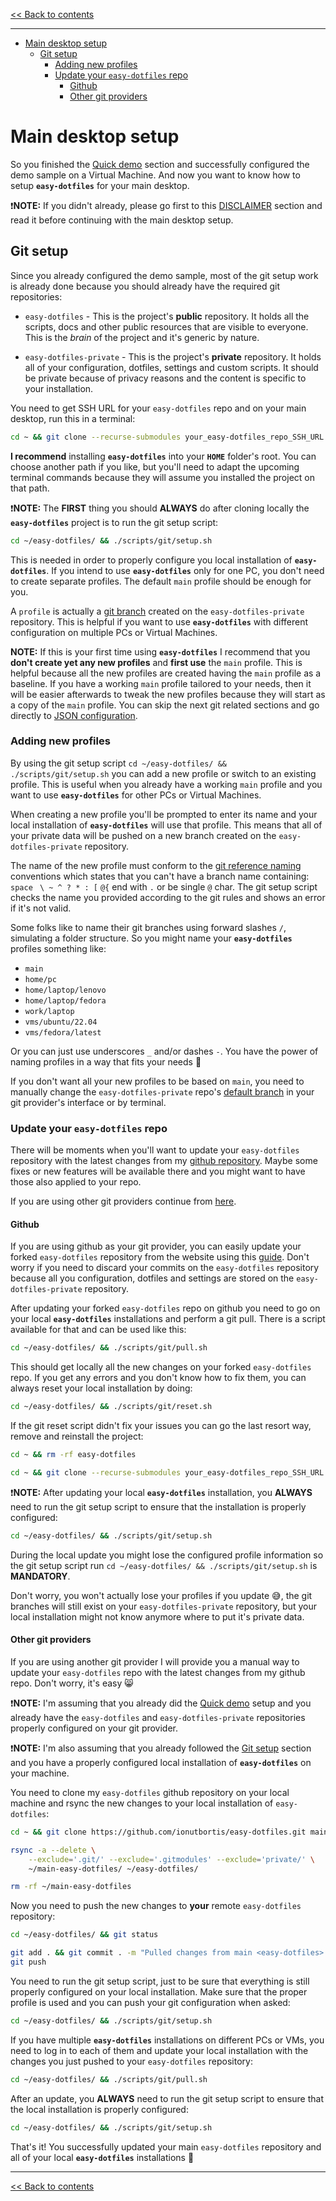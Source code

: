 <!-- start header -->

[<< Back to contents][contents doc url]

---

<!-- end header -->

<!-- start TOC -->

- [Main desktop setup](#main-desktop-setup)
  - [Git setup](#git-setup)
    - [Adding new profiles](#adding-new-profiles)
    - [Update your `easy-dotfiles` repo](#update-your-easy-dotfiles-repo)
      - [Github](#github)
      - [Other git providers](#other-git-providers)

<!-- end TOC -->

# Main desktop setup

So you finished the [Quick demo][quick demo doc url] section and successfully configured the demo sample on a Virtual Machine. And now you want to know how to setup **`easy-dotfiles`** for your main desktop.

:exclamation:**NOTE:** If you didn't already, please go first to this [DISCLAIMER][disclaimer doc url] section and read it before continuing with the main desktop setup.

## Git setup

Since you already configured the demo sample, most of the git setup work is already done because you should already have the required git repositories:

- `easy-dotfiles` - This is the project's **public** repository. It holds all the scripts, docs and other public resources that are visible to everyone. This is the _brain_ of the project and it's generic by nature.

- `easy-dotfiles-private` - This is the project's **private** repository. It holds all of your configuration, dotfiles, settings and custom scripts. It should be private because of privacy reasons and the content is specific to your installation.

You need to get SSH URL for your `easy-dotfiles` repo and on your main desktop, run this in a terminal:

```sh
cd ~ && git clone --recurse-submodules your_easy-dotfiles_repo_SSH_URL
```

**I recommend** installing **`easy-dotfiles`** into your **`HOME`** folder's root. You can choose another path if you like, but you'll need to adapt the upcoming terminal commands because they will assume you installed the project on that path.

:exclamation:**NOTE:** The **FIRST** thing you should **ALWAYS** do after cloning locally the **`easy-dotfiles`** project is to run the git setup script:

```sh
cd ~/easy-dotfiles/ && ./scripts/git/setup.sh
```

This is needed in order to properly configure you local installation of **`easy-dotfiles`**. If you intend to use **`easy-dotfiles`** only for one PC, you don't need to create separate profiles. The default `main` profile should be enough for you.

A `profile` is actually a [git branch](https://docs.github.com/en/pull-requests/collaborating-with-pull-requests/proposing-changes-to-your-work-with-pull-requests/about-branches) created on the `easy-dotfiles-private` repository. This is helpful if you want to use **`easy-dotfiles`** with different configuration on multiple PCs or Virtual Machines.

**NOTE:** If this is your first time using **`easy-dotfiles`** I recommend that you **don't create yet any new profiles** and **first use** the `main` profile. This is helpful because all the new profiles are created having the `main` profile as a baseline. If you have a working `main` profile tailored to your needs, then it will be easier afterwards to tweak the new profiles because they will start as a copy of the `main` profile. You can skip the next git related sections and go directly to [JSON configuration][json configuration doc url].

### Adding new profiles

By using the git setup script `cd ~/easy-dotfiles/ && ./scripts/git/setup.sh` you can add a new profile or switch to an existing profile. This is useful when you already have a working `main` profile and you want to use **`easy-dotfiles`** for other PCs or Virtual Machines.

When creating a new profile you'll be prompted to enter its name and your local installation of **`easy-dotfiles`** will use that profile. This means that all of your private data will be pushed on a new branch created on the `easy-dotfiles-private` repository.

The name of the new profile must conform to the [git reference naming](https://git-scm.com/docs/git-check-ref-format) conventions which states that you can't have a branch name containing: `space` ` \ ~ ^ ? * : [` `@{` end with `.` or be single `@` char. The git setup script checks the name you provided according to the git rules and shows an error if it's not valid.

Some folks like to name their git branches using forward slashes `/`, simulating a folder structure. So you might name your **`easy-dotfiles`** profiles something like:

- `main`
- `home/pc`
- `home/laptop/lenovo`
- `home/laptop/fedora`
- `work/laptop`
- `vms/ubuntu/22.04`
- `vms/fedora/latest`

Or you can just use underscores `_` and/or dashes `-`. You have the power of naming profiles in a way that fits your needs :muscle:

If you don't want all your new profiles to be based on `main`, you need to manually change the `easy-dotfiles-private` repo's [default branch](https://docs.github.com/en/repositories/configuring-branches-and-merges-in-your-repository/managing-branches-in-your-repository/changing-the-default-branch) in your git provider's interface or by terminal.

### Update your `easy-dotfiles` repo

There will be moments when you'll want to update your `easy-dotfiles` repository with the latest changes from my [github repository](https://github.com/ionutbortis/easy-dotfiles). Maybe some fixes or new features will be available there and you might want to have those also applied to your repo.

If you are using other git providers continue from [here](#other-git-providers).

#### Github

If you are using github as your git provider, you can easily update your forked `easy-dotfiles` repository from the website using this [guide](https://docs.github.com/en/pull-requests/collaborating-with-pull-requests/working-with-forks/syncing-a-fork). Don't worry if you need to discard your commits on the `easy-dotfiles` repository because all you configuration, dotfiles and settings are stored on the `easy-dotfiles-private` repository.

After updating your forked `easy-dotfiles` repo on github you need to go on your local **`easy-dotfiles`** installations and perform a git pull. There is a script available for that and can be used like this:

```sh
cd ~/easy-dotfiles/ && ./scripts/git/pull.sh
```

This should get locally all the new changes on your forked `easy-dotfiles` repo. If you get any errors and you don't know how to fix them, you can always reset your local installation by doing:

```sh
cd ~/easy-dotfiles/ && ./scripts/git/reset.sh
```

If the git reset script didn't fix your issues you can go the last resort way, remove and reinstall the project:

```sh
cd ~ && rm -rf easy-dotfiles

cd ~ && git clone --recurse-submodules your_easy-dotfiles_repo_SSH_URL
```

:exclamation:**NOTE:** After updating your local **`easy-dotfiles`** installation, you **ALWAYS** need to run the git setup script to ensure that the installation is properly configured:

```sh
cd ~/easy-dotfiles/ && ./scripts/git/setup.sh
```

During the local update you might lose the configured profile information so the git setup script run `cd ~/easy-dotfiles/ && ./scripts/git/setup.sh` is **MANDATORY**.

Don't worry, you won't actually lose your profiles if you update :sweat_smile:, the git branches will still exist on your `easy-dotfiles-private` repository, but your local installation might not know anymore where to put it's private data.

#### Other git providers

If you are using another git provider I will provide you a manual way to update your `easy-dotfiles` repo with the latest changes from my github repo. Don't worry, it's easy :smile_cat:

:exclamation:**NOTE:** I'm assuming that you already did the [Quick demo][quick demo doc url] setup and you already have the `easy-dotfiles` and `easy-dotfiles-private` repositories properly configured on your git provider.

:exclamation:**NOTE:** I'm also assuming that you already followed the [Git setup](#git-setup) section and you have a properly configured local installation of **`easy-dotfiles`** on your machine.

You need to clone my `easy-dotfiles` github repository on your local machine and rsync the new changes to your local installation of `easy-dotfiles`:

```sh
cd ~ && git clone https://github.com/ionutbortis/easy-dotfiles.git main-easy-dotfiles

rsync -a --delete \
    --exclude='.git/' --exclude='.gitmodules' --exclude='private/' \
    ~/main-easy-dotfiles/ ~/easy-dotfiles/

rm -rf ~/main-easy-dotfiles
```

Now you need to push the new changes to **your** remote `easy-dotfiles` repository:

```sh
cd ~/easy-dotfiles/ && git status

git add . && git commit . -m "Pulled changes from main <easy-dotfiles> github repo"
git push
```

You need to run the git setup script, just to be sure that everything is still properly configured on your local installation. Make sure that the proper profile is used and you can push your git configuration when asked:

```sh
cd ~/easy-dotfiles/ && ./scripts/git/setup.sh
```

If you have multiple **`easy-dotfiles`** installations on different PCs or VMs, you need to log in to each of them and update your local installation with the changes you just pushed to your `easy-dotfiles` repository:

```sh
cd ~/easy-dotfiles/ && ./scripts/git/pull.sh
```

After an update, you **ALWAYS** need to run the git setup script to ensure that the local installation is properly configured:

```sh
cd ~/easy-dotfiles/ && ./scripts/git/setup.sh
```

That's it! You successfully updated your main `easy-dotfiles` repository and all of your local **`easy-dotfiles`** installations :partying_face:

<!-- start footer -->

---

[<< Back to contents][contents doc url]

<!-- end footer -->

<!-- start links -->

[sample folder]: ../sample
[sample config folder]: ../sample/config
[sample data folder]: ../sample/data
[sample scripts folder]: ../sample/scripts
[sample common setup script]: ../sample/scripts/common/setup.sh
[apps config json]: ../sample/config/apps/config.json
[apps data folder]: ../sample/data/apps
[extensions config json]: ../sample/config/extensions/config.json
[extensions data folder]: ../sample/data/extensions
[keybindings config json]: ../sample/config/keybindings/config.json
[keybindings data folder]: ../sample/data/keybindings
[misc config json]: ../sample/config/misc/config.json
[misc data folder]: ../sample/data/misc
[tweaks config json]: ../sample/config/tweaks/config.json
[tweaks data folder]: ../sample/data/tweaks

<!-- -->

[main scripts]: ../scripts
[install script]: ../scripts/install.sh
[export script]: ../scripts/export.sh
[import script]: ../scripts/import.sh
[remove script]: ../scripts/remove.sh
[git setup script]: ../scripts/git/setup.sh
[git push script]: ../scripts/git/push.sh
[git pull script]: ../scripts/git/pull.sh
[git reset script]: ../scripts/git/reset.sh
[anacron setup script]: ../scripts/anacron/setup.sh
[common setup script]: ../scripts/common/setup.sh
[defaults script]: ../sample/scripts/defaults.sh
[jidea install script]: ../sample/scripts/apps/jidea-install.sh
[fedora setup script]: ../sample/scripts/fedora/setup.sh
[ubuntu setup script]: ../sample/scripts/ubuntu/setup.sh

<!-- -->

[contents doc url]: ./README.md
[disclaimer doc url]: ./disclaimer.md#disclaimer
[quick demo doc url]: ./quick-demo.md#quick-demo
[main desktop setup doc url]: ./main-desktop-setup.md#main-desktop-setup
[json configuration doc url]: ./json-configuration.md#json-configuration
[shell scripts doc url]: ./shell-scripts.md#shell-scripts
[common setup script doc url]: ./shell-scripts.md#public-commonsetupsh-script
[private common setup script doc url]: ./shell-scripts.md#private-commonsetupsh-script
[distro specific setup script doc url]: ./shell-scripts.md#private-distro-specific-setupsh-script
[export script doc url]: ./shell-scripts.md#exportsh
[import script doc url]: ./shell-scripts.md#importsh
[install script doc url]: ./shell-scripts.md#installsh
[git scripts doc url]: ./shell-scripts.md#git-scripts
[distro setup scripts doc url]: ./shell-scripts.md#private-distro-specific-setupsh-script
[anacron setup script doc url]: ./shell-scripts.md#anacron-setup
[automatic actions doc url]: ./automatic-actions.md#scheduling-automatic-actions
[tips and tricks doc url]: ./tips-and-tricks.md#tips--tricks

<!-- end links -->
